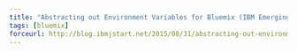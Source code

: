 ```yaml
---
title: "Abstracting out Environment Variables for Bluemix (IBM Emerging Technologies)"
tags: [bluemix]
forceurl: http://blog.ibmjstart.net/2015/08/31/abstracting-out-environment-variables-for-bluemix/
---
```


